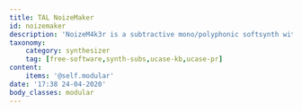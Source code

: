 ```yaml
---
title: TAL NoizeMaker
id: noizemaker
description: 'NoizeM4k3r is a subtractive mono/polyphonic softsynth with up to 6 voices per sound'
taxonomy:
    category: synthesizer
    tag: [free-software,synth-subs,ucase-kb,ucase-pr]
content:
    items: '@self.modular'
date: '17:38 24-04-2020'
body_classes: modular
---
```


